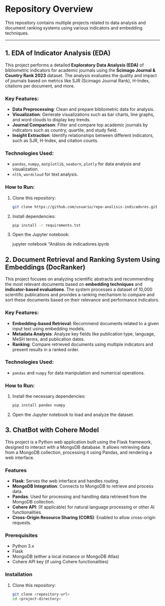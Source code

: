 # Repository Overview

This repository contains multiple projects related to data analysis and document ranking systems using various indicators and embedding techniques.

---

## 1. **EDA of Indicator Analysis (EDA)**

This project performs a detailed **Exploratory Data Analysis (EDA)** of bibliometric indicators for academic journals using the **Scimago Journal & Country Rank 2023** dataset. The analysis evaluates the quality and impact of journals based on metrics like SJR (Scimago Journal Rank), H-Index, citations per document, and more.

### Key Features:
- **Data Preprocessing**: Clean and prepare bibliometric data for analysis.
- **Visualization**: Generate visualizations such as bar charts, line graphs, and word clouds to display key trends.
- **Journal Comparison**: Filter and compare top academic journals by indicators such as country, quartile, and study field.
- **Insight Extraction**: Identify relationships between different indicators, such as SJR, H-Index, and citation counts.

### Technologies Used:
- `pandas`, `numpy`, `matplotlib`, `seaborn`, `plotly` for data analysis and visualization.
- `nltk`, `wordcloud` for text analysis.

### How to Run:
1. Clone this repository:
   ```bash
   git clone https://github.com/usuario/repo-analisis-indicadores.git
2. Install dependencies:
    ```bash
    pip install -r requirements.txt
3. Open the Jupyter notebook:

    jupyter notebook "Análisis de indicadores.ipynb


## 2. **Document Retrieval and Ranking System Using Embeddings (DocRanker)**

This project focuses on analyzing scientific abstracts and recommending the most relevant documents based on **embedding techniques** and **indicator-based evaluations**. The system processes a dataset of 10,000 scientific publications and provides a ranking mechanism to compare and sort these documents based on their relevance and performance indicators.

### Key Features:
- **Embedding-based Retrieval**: Recommend documents related to a given input text using embedding models.
- **Metadata Analysis**: Analyze key fields like publication type, language, MeSH terms, and publication dates.
- **Ranking**: Compare retrieved documents using multiple indicators and present results in a ranked order.

### Technologies Used:
- `pandas` and `numpy` for data manipulation and numerical operations.
  
### How to Run:
1. Install the necessary dependencies:
   ```bash
   pip install pandas numpy
2. Open the Jupyter notebook to load and analyze the dataset.

## **3. ChatBot with Cohere Model**

This project is a Python web application built using the Flask framework, designed to interact with a MongoDB database. It allows retrieving data from a MongoDB collection, processing it using Pandas, and rendering a web interface.

### Features

- **Flask**: Serves the web interface and handles routing.
- **MongoDB Integration**: Connects to MongoDB to retrieve and process data.
- **Pandas**: Used for processing and handling data retrieved from the MongoDB collection.
- **Cohere API**: (If applicable) for natural language processing or other AI functionalities.
- **Cross-Origin Resource Sharing (CORS)**: Enabled to allow cross-origin requests.

### Prerequisites

- Python 3.x
- Flask
- MongoDB (either a local instance or MongoDB Atlas)
- Cohere API key (if using Cohere functionalities)

### Installation

1. Clone this repository:
   ```bash
   git clone <repository-url>
   cd <project-directory>

